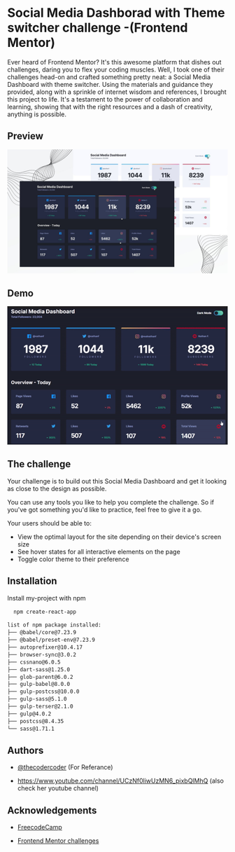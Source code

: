 
# Social Media Dashborad with Theme switcher challenge -(Frontend Mentor)

Ever heard of Frontend Mentor? It's this awesome platform that dishes out challenges, daring you to flex your coding muscles. Well, I took one of their challenges head-on and crafted something pretty neat: a Social Media Dashboard with theme switcher. Using the materials and guidance they provided, along with a sprinkle of internet wisdom and references, I brought this project to life. It's a testament to the power of collaboration and learning, showing that with the right resources and a dash of creativity, anything is possible.

## Preview

![Design preview for the Social media dashboard with theme switcher coding challenge](Preview.jpg)

## Demo

![](social-media.gif)

## The challenge

Your challenge is to build out this Social Media Dashboard and get it looking as close to the design as possible.

You can use any tools you like to help you complete the challenge. So if you've got something you'd like to practice, feel free to give it a go.

Your users should be able to:

- View the optimal layout for the site depending on their device's screen size
- See hover states for all interactive elements on the page
- Toggle color theme to their preference

## Installation

Install my-project with npm

```bash
  npm create-react-app
```
```bash
list of npm package installed:
├── @babel/core@7.23.9
├── @babel/preset-env@7.23.9
├── autoprefixer@10.4.17
├── browser-sync@3.0.2
├── cssnano@6.0.5
├── dart-sass@1.25.0
├── glob-parent@6.0.2
├── gulp-babel@8.0.0
├── gulp-postcss@10.0.0
├── gulp-sass@5.1.0
├── gulp-terser@2.1.0
├── gulp@4.0.2
├── postcss@8.4.35
└── sass@1.71.1
```

## Authors

- [@thecodercoder](https://github.com/thecodercoder/fem-dklt-toggle) (For Referance)

- https://www.youtube.com/channel/UCzNf0liwUzMN6_pixbQlMhQ (also check her youtube channel)


## Acknowledgements

- [FreecodeCamp](https://www.youtube.com/watch?v=krfUjg0S2uI&list=PLzk5YvP9F0pk1Yb3kFg6nsyvkvOPkn6tn&index=7&t=24844s)

- [Frontend Mentor challenges ](https://www.frontendmentor.io/challenges/social-media-dashboard-with-theme-switcher-6oY8ozp_H)

